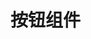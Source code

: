 <script setup>
import demo from './demo.vue';
import Preview from "../../../src/components/Preview.vue";
</script>

# 按钮组件

<demo />

<style scoped>
.show-area {
  gap: 1rem;
  align-items: center;
  justify-items: flex-start;
  padding: 2rem 1rem;
}
</style>

<Preview comp-name="button" demo-name="demo"></Preview>